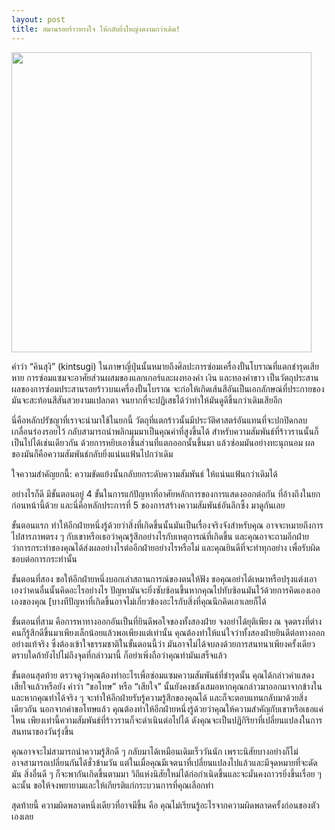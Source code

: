 ```yaml
---
layout: post
title: สมานรอยร้าวทางใจ ให้กลับยิ่งใหญ่งดงามกว่าเดิม!
---
```

<img src="https://i.imgur.com/15PRbbt.jpg" width="480">

<p>คำว่า “คินสุงิ” (kintsugi) ในภาษาญี่ปุ่นนั้นหมายถึงศิลปะการซ่อมเครื่องปั้นโบราณที่แตกชำรุดเสียหาย การซ่อมแซมจะอาศัยส่วนผสมของแลกเกอร์และผงทองคำ เงิน และทองคำขาว เป็นวัตถุประสาน ผลของการซ่อมประสานรอยร้าวบนเครื่องปั้นโบราณ จะก่อให้เกิดเส้นสีอันเป็นเอกลักษณ์ที่ประกายของมันจะสะท้อนสีสันสวยงามแปลกตา จนยากที่จะปฏิเสธได้ว่าทำให้มันดูดีขึ้นกว่าเดิมเสียอีก</p>

<p>นี่คือหลักปรัชญาที่เราจะนำมาใช้ในยกนี้ วัตถุที่แตกร้าวนั้นมีประวัติศาสตร์อันแทนที่จะปกปิดกลบเกลื่อนร่องรอยไว้ กลับสามารถนำพลิกมุมมาเป็นคุณค่าที่สูงขึ้นได้ สำหรับความสัมพันธ์ที่ร้าวรานนั้นก็เป็นไปได้เช่นเดียวกัน ด้วยการหยิบเอาชิ้นส่วนที่แตกออกนั้นขึ้นมา แล้วซ่อมมันอย่างทะนุถนอม ผลของมันก็คือความสัมพันธ์กลับยิ่งแน่นแฟ้นไปกว่าเดิม</p>

<p>ใจความสำคัญยกนี้: ความขัดแย้งนั้นกลับยกระดับความสัมพันธ์ ให้แน่นแฟ้นกว่าเดิมได้</p>

<p>อย่างไรก็ดี มีขั้นตอนอยู่ 4 ขั้นในการแก้ปัญหาที่อาศัยหลักการของการแสดงออกต่อกัน ที่อ้างถึงในยกก่อนหน้านี้ด้วย และนี่คือหลักประการที่ 5 ของการสร้างความสัมพันธ์อันลึกซึ้ง มาดูกันเลย</p>

<p>ขั้นตอนแรก ทำให้อีกฝ่ายหนึ่งรู้ด้วยว่าสิ่งที่เกิดขึ้นนั้นมันเป็นเรื่องจริงจังสำหรับคุณ อาจจะหมายถึงการไปสารภาพตรง ๆ กับเขาหรือเธอว่าคุณรู้สึกอย่างไรกับเหตุการณ์ที่เกิดขึ้น และคุณอาจะถามอีกฝ่ายว่าการกระทำของคุณได้ส่งผลอย่างไรต่ออีกฝ่ายอย่างไรหรือไม่ และคุณยินดีที่จะทำทุกอย่าง เพื่อรับผิดชอบต่อการกระทำนั้น</p>

<p>ขั้นตอนที่สอง ขอให้อีกฝ่ายหนึ่งบอกเล่าสถานการณ์ของตนให้ฟัง ขอคุณอย่าได้เหมาหรือปรุงแต่งเอาเองว่าคนอื่นนั้นคิดอะไรอย่างไร ปัญหามันจะยิ่งซับซ้อนขึ้นหากคุณไปทับซ้อนมันไว้ด้วยการคิดเองเออเองของคุณ [บางทีปัญหาที่เกิดขึ้นอาจไม่เกี่ยวข้องอะไรกับสิ่งที่คุณนึกคิดเอาเลยก็ได้</p>

<p>ขั้นตอนที่สาม คือการหาทางออกอันเป็นที่ยินดีพอใจของทั้งสองฝ่าย จงอย่าได้ยุติเพียง ณ จุดตรงที่ต่างคนก็รู้สึกดีขึ้นมาเพียงเล็กน้อยแล้วพอเพียงแต่เท่านั้น คุณต้องทำให้แน่ใจว่าทั้งสองฝ่ายยินดีต่อทางออกอย่างแท้จริง ซึ่งต้องเข้าใจธรรมชาติในขั้นตอนนี้ว่า มันอาจไม่ได้จบลงด้วยการสนทนาเพียงครั้งเดียว ตราบใดถ้ายังไปไม่ถึงจุดที่กล่าวมานี้ ก็อย่าเพิ่งถือว่าคุณทำมันเสร็จแล้ว</p>

<p>ขั้นตอนสุดท้าย ตรวจดูว่าคุณต้องทำอะไรเพื่อซ่อมแซมความสัมพันธ์ที่ชำรุดนั้น คุณได้กล่าวคำแสดงเสียใจแล้วหรือยัง คำว่า “ขอโทษ” หรือ “เสียใจ” นั้นยังคงขลังเสมอหากคุณกล่าวมาออกมาจากข้างใน และหากคุณทำได้จริง ๆ จะทำให้อีกฝ่ายรับรู้ความรู้สึกของคุณได้ และก็จะตอบแทนกลับมาด้วยสิ่งเดียวกัน นอกจากคำขอโทษแล้ว คุณต้องทำให้อีกฝ่ายหนึ่งรู้ด้วยว่าคุณให้ความสำคัญกับเขาหรือเธอแค่ไหน เพียงเท่านี้ความสัมพันธ์ที่ร้าวรานก็จะดำเนินต่อไปได้ ดังคุณจะเป็นปฏิกิริยาที่เปลี่ยนแปลงในการสนทนาของวันรุ่งขึ้น</p>

<p>คุณอาจจะไม่สามารถนำความรู้สึกดี ๆ กลับมาได้เหมือนเดิมเร็ววันนัก เพราะนิสัยบางอย่างก็ไม่อาจสามารถเปลี่ยนกันได้ชั่วข้ามวัน แต่ในเมื่อคุณมีเจตนาที่เปลี่ยนแปลงไปแล้วและมีจุดหมายที่จะดัดมัน สิ่งอื่นดี ๆ ก็จะพากันเกิดขึ้นตามมา วิถีแห่งนิสัยใหม่ได้ก่อกำเนิดขึ้นและจะมั่นคงถาวรยิ่งขึ้นเรื่อย ๆ ฉะนั้น ขอให้จงพยายามและให้เกียรติแก่กระบวนการที่คุณเลือกทำ</p>

<p>สุดท้ายนี้ ความผิดพลาดหนึ่งเดียวที่อาจมีขึ้น คือ
คุณไม่เรียนรู้อะไรจากความผิดพลาดครั้งก่อนของตัวเองเลย</p>
